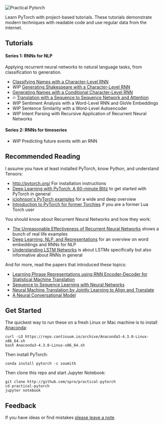 ![Practical Pytorch](https://i.imgur.com/eBRPvWB.png)

Learn PyTorch with project-based tutorials. These tutorials demonstrate modern techniques with readable code and use regular data from the internet.

## Tutorials

#### Series 1: RNNs for NLP

Applying recurrent neural networks to natural language tasks, from classification to generation.

* [Classifying Names with a Character-Level RNN](https://github.com/spro/practical-pytorch/blob/master/char-rnn-classification/char-rnn-classification.ipynb)
* *WIP* [Generating Shakespeare with a Character-Level RNN](https://github.com/spro/practical-pytorch/blob/master/char-rnn-generation/char-rnn-generation.ipynb)
* [Generating Names with a Conditional Character-Level RNN](https://github.com/spro/practical-pytorch/blob/master/conditional-char-rnn/conditional-char-rnn.ipynb)
* 🔥 [Translation with a Sequence to Sequence Network and Attention](https://github.com/spro/practical-pytorch/blob/master/seq2seq-translation/seq2seq-translation.ipynb)
* *WIP* Sentiment Analysis with a Word-Level RNN and GloVe Embeddings
* *WIP* Sentence Similarity with a Word-Level Autoencoder
* *WIP* Intent Parsing with Recursive Application of Recurrent Neural Networks

#### Series 2: RNNs for timeseries

* *WIP* Predicting future events with an RNN

## Recommended Reading

I assume you have at least installed PyTorch, know Python, and understand Tensors:

* http://pytorch.org/ For installation instructions
* [Deep Learning with PyTorch: A 60-minute Blitz](https://github.com/pytorch/tutorials/blob/master/Deep%20Learning%20with%20PyTorch.ipynb) to get started with PyTorch in general
* [jcjohnson's PyTorch examples](https://github.com/jcjohnson/pytorch-examples) for a wide and deep overview
* [Introduction to PyTorch for former Torchies](https://github.com/pytorch/tutorials/blob/master/Introduction%20to%20PyTorch%20for%20former%20Torchies.ipynb) if you are a former Lua Torch user

You should know about Recurrent Neural Networks and how they work:

* [The Unreasonable Effectiveness of Recurrent Neural Networks](http://karpathy.github.io/2015/05/21/rnn-effectiveness/) shows a bunch of real life examples
* [Deep Learning, NLP, and Representations](http://colah.github.io/posts/2014-07-NLP-RNNs-Representations/) for an overview on word embeddings and RNNs for NLP
* [Understanding LSTM Networks](http://colah.github.io/posts/2015-08-Understanding-LSTMs/) is about LSTMs specifically but also informative about RNNs in general

And for more, read the papers that introduced these topics:

* [Learning Phrase Representations using RNN Encoder-Decoder for Statistical Machine Translation](http://arxiv.org/abs/1406.1078)
* [Sequence to Sequence Learning with Neural Networks](http://arxiv.org/abs/1409.3215)
* [Neural Machine Translation by Jointly Learning to Align and Translate](https://arxiv.org/abs/1409.0473)
* [A Neural Conversational Model](http://arxiv.org/abs/1506.05869)

## Get Started

The quickest way to run these on a fresh Linux or Mac machine is to install [Anaconda](https://www.continuum.io/anaconda-overview):
```
curl -LO https://repo.continuum.io/archive/Anaconda3-4.3.0-Linux-x86_64.sh
bash Anaconda3-4.3.0-Linux-x86_64.sh
```

Then install PyTorch:

```
conda install pytorch -c soumith
```

Then clone this repo and start Jupyter Notebook:

```
git clone http://github.com/spro/practical-pytorch
cd practical-pytorch
jupyter notebook
```
## Feedback

If you have ideas or find mistakes [please leave a note](https://github.com/spro/practical-pytorch/issues/new).
